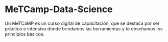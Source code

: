 # MeTCamp-Data-Science
Un MeTCaMP es un curso digital de capacitación, que se destaca por ser práctico e intensivo donde brindamos las herramientas y te enseñamos los principios básicos.
